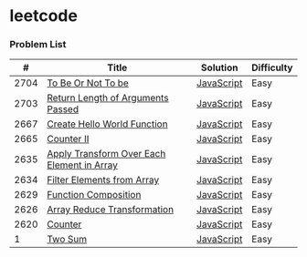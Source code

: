 # leetcode

### Problem List

| #    | Title                                                                                                                 | Solution                                                           | Difficulty |
| ---- | --------------------------------------------------------------------------------------------------------------------- | ------------------------------------------------------------------ | ---------- |
| 2704 | [To Be Or Not To be](https://leetcode.cn/problems/to-be-or-not-to-be)                                                 | [JavaScript](./javascript/ToBeOrNotToBe.js)                        | Easy       |
| 2703 | [Return Length of Arguments Passed](https://leetcode.cn/problems/return-length-of-arguments-passed)                   | [JavaScript](./javascript/ReturnLengthOfArgumentsPassed.js)                        | Easy       |
| 2667 | [Create Hello World Function](https://leetcode.cn/problems/create-hello-world-function)                               | [JavaScript](./javascript/CreateHelloWorldFunction.js)             | Easy       |
| 2665 | [Counter II](https://leetcode.cn/problems/counter-ii)                                                                 | [JavaScript](./javascript/CounterII.js)                            | Easy       |
| 2635 | [Apply Transform Over Each Element in Array](https://leetcode.cn/problems/apply-transform-over-each-element-in-array) | [JavaScript](./javascript/ApplyTransformOverEachElementInArray.js) | Easy       |
| 2634 | [Filter Elements from Array](https://leetcode.cn/problems/filter-elements-from-array)                                 | [JavaScript](./javascript/FilterElementsFromArray.js)              | Easy       |
| 2629 | [Function Composition](https://leetcode.cn/problems/function-composition)                                             | [JavaScript](./javascript/FunctionComposition.js)                  | Easy       |
| 2626 | [Array Reduce Transformation](https://leetcode.cn/problems/array-reduce-transformation)                               | [JavaScript](./javascript/ArrayReduceTransformation.js)            | Easy       |
| 2620 | [Counter](https://leetcode.cn/problems/counter/)                                                                      | [JavaScript](./javascript/Counter.js)                              | Easy       |
| 1    | [Two Sum](https://leetcode.cn/problems/two-sum)                                                                       | [JavaScript](./javascript/TwoSum.js)                               | Easy       |
